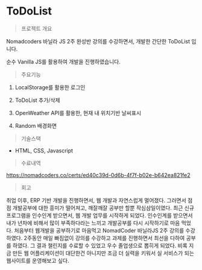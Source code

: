 # ToDoList 

> 프로젝트 개요

Nomadcoders 바닐라 JS 2주 완성반 강의를 수강하면서, 개발한 간단한 ToDoList 입니다.

순수 Vanilla JS를 활용하여 개발을 진행하였습니다.



> 주요기능

1. LocalStorage를 활용한 로그인

2. ToDoList 추가/삭제

3. OpenWeather API를 활용한, 현재 내 위치기반 날씨표시

4. Random 배경화면

   

> 기술스택

- HTML, CSS, Javascript



> 수료내역

https://nomadcoders.co/certs/ed40c39d-0d6b-4f7f-b02e-b642ea821fe2



> 회고

취업 이후, ERP 기반 개발을 진행하면서, 웹 개발과 자연스럽게 멀어졌다. 그러면서 점점 개발공부에 대한 흥미가 떨어져고, 깨잘깨잘 공부만 할뿐 작심삼일이였다. 최근 신규 프로그램을 인수인계 받으면서, 웹 개발 업무를 시작하게 되었다. 인수인계를 받으면서 내가 년차에 비해서 많이 부족하다라는 느끼고 개발공부를 다시 시작하기로 마음 먹었다. 처음부터 웹개발을 공부하기로 마음먹고 NomadCoder 바닐라JS 2주 강의를 수강하였다. 2주동안 매일 빠짐없이 강의를 수강하고 과제를 진행하면서 최선을 다하여 공부를 하였다. 그 결과 챌린지를 수료할 수 있었고 우수 졸업생으로 뽑히게 되었다. 비록 지금 만든 웹 어플리케이션이 대단한건 아니지만 조금 더 실력을 키워서 실 서비스가 되는 웹사이트를 운영해보고 싶다.

